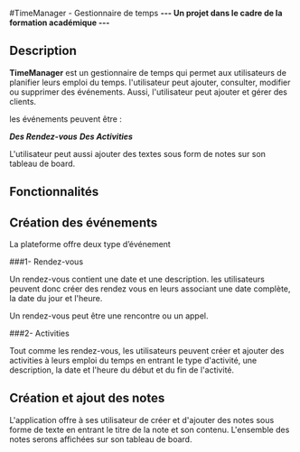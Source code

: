 #TimeManager - Gestionnaire de temps
**--- Un projet dans le cadre de la formation académique ---**

## Description

**TimeManager** est un gestionnaire de temps qui permet aux utilisateurs de planifier leurs emploi du temps. l'utilisateur peut ajouter, consulter, modifier ou supprimer des événements. Aussi, l'utilisateur peut ajouter et gérer des clients.

les événements peuvent être :

**_Des Rendez-vous_**
**_Des Activities_**

L'utilisateur peut aussi ajouter des textes sous form de notes sur son tableau de board.

## Fonctionnalités

## Création des événements

La plateforme offre deux type d’événement

###1- Rendez-vous

Un rendez-vous contient une date et une description.
les utilisateurs peuvent donc créer des rendez vous en leurs associant une date complète, la date du jour et l'heure.

Un rendez-vous peut être une rencontre ou un appel.

###2- Activities

Tout comme les rendez-vous, les utilisateurs peuvent créer et ajouter des activities à leurs emploi du temps en entrant le type d'activité, une description, la date et l'heure du début et du fin de l'activité.

## Création et ajout des notes

L'application offre à ses utilisateur de créer et d'ajouter des notes sous forme de texte en entrant le titre de la note et son contenu.
L'ensemble des notes serons affichées sur son tableau de board.
